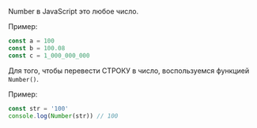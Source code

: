 Number в JavaScript это любое число.

Пример:
```JavaScript
const a = 100
const b = 100.08
const c = 1_000_000_000
```

Для того, чтобы перевести СТРОКУ в число, воспользуемся функцией `Number()`.

Пример:
```JavaScript
const str = '100'
console.log(Number(str)) // 100
```